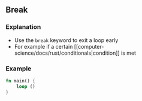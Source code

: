 
## Break

### Explanation

- Use the `break` keyword to exit a loop early
- For example if a certain [[computer-science/docs/rust/conditionals|condition]] is met

### Example

```rust
fn main() {
	loop ()
}
```